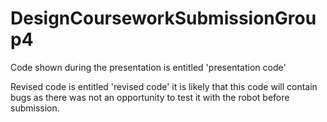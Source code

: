 # DesignCourseworkSubmissionGroup4

Code shown during the presentation is entitled 'presentation code'

Revised code is entitled 'revised code' it is likely that this code will contain bugs as there was not an opportunity to test it with the robot before submission.
